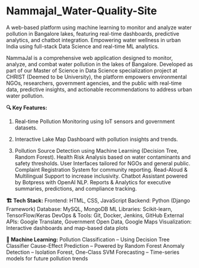 # Nammajal_Water-Quality-Site
A web-based platform using machine learning to monitor and analyze water pollution in Bangalore lakes, featuring real-time dashboards, predictive analytics, and chatbot integration. Empowering water wellness in urban India using full-stack Data Science and real-time ML analytics.

NammaJal is a comprehensive web application designed to monitor, analyze, and combat water pollution in the lakes of Bangalore. Developed as part of our Master of Science in Data Science specialization project at CHRIST (Deemed to be University), the platform empowers environmental NGOs, researchers, government agencies, and the public with real-time data, predictive insights, and actionable recommendations to address urban water pollution.

**🔍 Key Features:**

1) Real-time Pollution Monitoring using IoT sensors and government datasets.
  
2) Interactive Lake Map Dashboard with pollution insights and trends.

3) Pollution Source Detection using Machine Learning (Decision Tree, Random Forest).
Health Risk Analysis based on water contaminants and safety thresholds.
User Interfaces tailored for NGOs and general public.
Complaint Registration System for community reporting.
Read-Aloud & Multilingual Support to increase inclusivity.
Chatbot Assistant powered by Botpress with OpenAI NLP.
Reports & Analytics for executive summaries, predictions, and compliance tracking.

**🏗️ Tech Stack:**
Frontend: HTML, CSS, JavaScript
Backend: Python (Django Framework)
Database: MySQL, MongoDB
ML Libraries: Scikit-learn, TensorFlow/Keras
DevOps & Tools: Git, Docker, Jenkins, GitHub
External APIs: Google Translate, Government Open Data, Google Maps
Visualization: Interactive dashboards and map-based data plots

**🧠 Machine Learning:**
Pollution Classification – Using Decision Tree Classifier
Cause-Effect Prediction – Powered by Random Forest
Anomaly Detection – Isolation Forest, One-Class SVM
Forecasting – Time-series models for future pollution trends
